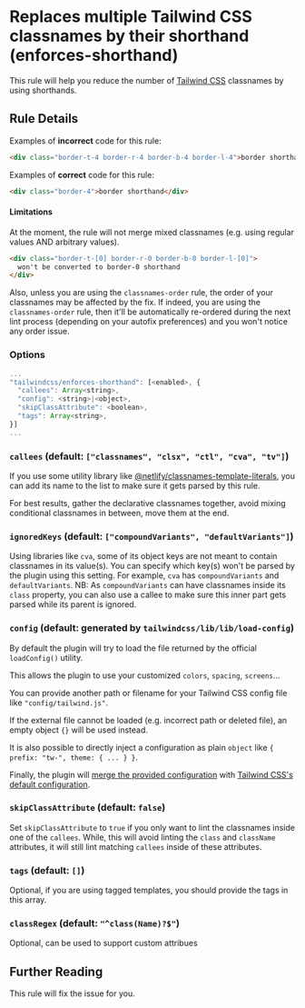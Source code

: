 # Replaces multiple Tailwind CSS classnames by their shorthand (enforces-shorthand)

This rule will help you reduce the number of [Tailwind CSS](https://tailwindcss.com/) classnames by using shorthands.

## Rule Details

Examples of **incorrect** code for this rule:

```html
<div class="border-t-4 border-r-4 border-b-4 border-l-4">border shorthand</div>
```

Examples of **correct** code for this rule:

```html
<div class="border-4">border shorthand</div>
```

#### Limitations

At the moment, the rule will not merge mixed classnames (e.g. using regular values AND arbitrary values).

```html
<div class="border-t-[0] border-r-0 border-b-0 border-l-[0]">
  won't be converted to border-0 shorthand
</div>
```

Also, unless you are using the `classnames-order` rule, the order of your classnames may be affected by the fix.
If indeed, you are using the `classnames-order` rule, then it'll be automatically re-ordered during the next lint process (depending on your autofix preferences) and you won't notice any order issue.

### Options

```js
...
"tailwindcss/enforces-shorthand": [<enabled>, {
  "callees": Array<string>,
  "config": <string>|<object>,
  "skipClassAttribute": <boolean>,
  "tags": Array<string>,
}]
...
```

### `callees` (default: `["classnames", "clsx", "ctl", "cva", "tv"]`)

If you use some utility library like [@netlify/classnames-template-literals](https://github.com/netlify/classnames-template-literals), you can add its name to the list to make sure it gets parsed by this rule.

For best results, gather the declarative classnames together, avoid mixing conditional classnames in between, move them at the end.

### `ignoredKeys` (default: `["compoundVariants", "defaultVariants"]`)

Using libraries like `cva`, some of its object keys are not meant to contain classnames in its value(s).
You can specify which key(s) won't be parsed by the plugin using this setting.
For example, `cva` has `compoundVariants` and `defaultVariants`.
NB: As `compoundVariants` can have classnames inside its `class` property, you can also use a callee to make sure this inner part gets parsed while its parent is ignored.

### `config` (default: generated by `tailwindcss/lib/lib/load-config`)

By default the plugin will try to load the file returned by the official `loadConfig()` utility.

This allows the plugin to use your customized `colors`, `spacing`, `screens`...

You can provide another path or filename for your Tailwind CSS config file like `"config/tailwind.js"`.

If the external file cannot be loaded (e.g. incorrect path or deleted file), an empty object `{}` will be used instead.

It is also possible to directly inject a configuration as plain `object` like `{ prefix: "tw-", theme: { ... } }`.

Finally, the plugin will [merge the provided configuration](https://tailwindcss.com/docs/configuration#referencing-in-java-script) with [Tailwind CSS's default configuration](https://github.com/tailwindlabs/tailwindcss/blob/master/stubs/defaultConfig.stub.js).

### `skipClassAttribute` (default: `false`)

Set `skipClassAttribute` to `true` if you only want to lint the classnames inside one of the `callees`.
While, this will avoid linting the `class` and `className` attributes, it will still lint matching `callees` inside of these attributes.

### `tags` (default: `[]`)

Optional, if you are using tagged templates, you should provide the tags in this array.

### `classRegex` (default: `"^class(Name)?$"`)

Optional, can be used to support custom attribues

## Further Reading

This rule will fix the issue for you.
